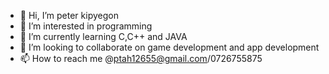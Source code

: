 - 👋 Hi, I’m peter kipyegon
- 👀 I’m interested in programming
- 🌱 I’m currently learning C,C++ and JAVA
- 💞️ I’m looking to collaborate on game development and app development
- 📫 How to reach me @ptah12655@gmail.com/0726755875

<!---
peter kipyegon is a ✨ special ✨ repository because its `README.md` (this file) appears on your GitHub profile.
You can click the Preview link to take a look at your changes.
--->

